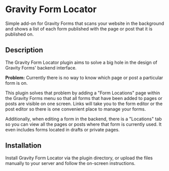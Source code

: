 # Gravity Form Locator #

Simple add-on for Gravity Forms that scans your website in the background and shows a list of each form published with the page or post that it is published on.

## Description ##

The Gravity Form Locator plugin aims to solve a big hole in the design of Gravity Forms' backend interface.

**Problem:** Currently there is no way to know which page or post a particular form is on.

This plugin solves that problem by adding a "Form Locations" page within the Gravity Forms menu so that all forms that have been added to pages or posts are visible on one screen. Links will take you to the form editor or the post editor so there is one convenient place to manage your forms.

Additionally, when editing a form in the backend, there is a "Locations" tab so you can view all the pages or posts where that form is currently used. It even includes forms located in drafts or private pages.

## Installation ##

Install Gravity Form Locator via the plugin directory, or upload the files manually to your server and follow the on-screen instructions.
